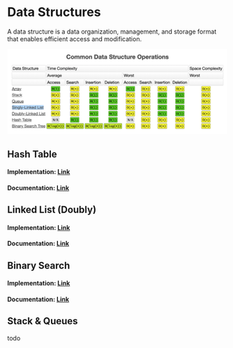 # Data Structures
A data structure is a data organization, management, and storage format that enables efficient access and modification.

<p align="center">
  <img src="assets/images/data-structures.png" />
</p>


## Hash Table
#### Implementation: [Link](implementation/HashTable.js)
#### Documentation: [Link](documentation/HashTable.md)


## Linked List (Doubly)
#### Implementation: [Link](implementation/LinkedList.js)
#### Documentation: [Link](documentation/LinkedList.md)


## Binary Search
#### Implementation: [Link](implementation/BinarySearch.js)
#### Documentation: [Link](documentation/BinarySearch.md)


## Stack & Queues
todo
